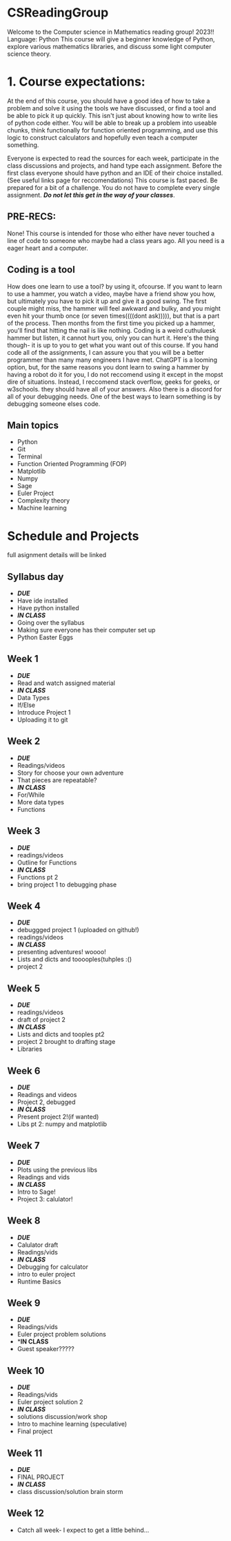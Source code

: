 # CSReadingGroup
Welcome to the Computer science in Mathematics reading group! 2023!!
Language: Python
This course will give a beginner knowledge of Python, explore various mathematics libraries, and discuss some light computer science theory.

# 1. Course expectations:

At the end of this course, you should have a good idea of how to take a problem and solve it using the tools we have discussed, or find a tool and be able to pick it up quickly. 
This isn't just about knowing how to write lies of python code either. You will be able to break up a problem into useable chunks, think functionally for function oriented programming, and use this logic to construct calculators and hopefully even teach a computer something.

Everyone is expected to read the sources for each week, participate in the class discussions and projects, and hand type each assignment.
Before the first class everyone should have python and an IDE of their choice installed. (See useful links page for reccomendations)
This course is fast paced. Be prepared for a bit of a challenge. You do not have to complete every single assignment. ***Do not let this get in the way of your classes***.

## PRE-RECS:
None! This course is intended for those who either have never touched a line of code to someone who maybe had a class years ago. All you need is a eager heart and a computer.

## Coding is a tool
How does one learn to use a tool? by using it, ofcourse. If you want to learn to use a hammer, you watch a video, maybe have a friend show you how, but ultimately you have to pick it up and give it a good swing. The first couple might miss, the hammer will feel awkward and bulky, and you might even hit your thumb once (or seven times((((dont ask))))), but that is a part of the process. Then months from the first time you picked up a hammer, you'll find that hitting the nail is like nothing. 
Coding is a weird cuthuluesk hammer but listen, it cannot hurt you, only you can hurt it. 
Here's the thing though- it is up to you to get what you want out of this course. If you hand code all of the assignments, I can assure you that you will be a better programmer than many many engineers I have met. ChatGPT is a looming option, but, for the same reasons you dont learn to swing a hammer by having a robot do it for you, I do not reccomend using it except in the mopst dire of situations. 
Instead, I reccomend stack overflow, geeks for geeks, or w3schools. they should have all of your answers. Also there is a discord for all of your debugging needs. One of the best ways to learn something is by debugging someone elses code.


## Main topics

* Python
* Git
* Terminal
* Function Oriented Programming (FOP)
* Matplotlib
* Numpy
* Sage
* Euler Project
* Complexity theory
* Machine learning


# Schedule and Projects
full asignment details will be linked

## Syllabus day
* ***DUE***
* Have ide installed
* Have python installed
* ***IN CLASS***
* Going over the syllabus
* Making sure everyone has their computer set up
* Python Easter Eggs

## Week 1
* ***DUE***
* Read and watch assigned material
* ***IN CLASS***
* Data Types
* If/Else
* Introduce Project 1
* Uploading it to git

## Week 2
* ***DUE***
* Readings/videos
* Story for choose your own adventure
* That pieces are repeatable?
* ***IN CLASS***
* For/While
* More data types
* Functions

## Week 3
* ***DUE***
* readings/videos
* Outline for Functions
* ***IN CLASS***
* Functions pt 2
* bring project 1 to debugging phase

## Week 4
* ***DUE***
* debuggged project 1 (uploaded on github!)
* readings/videos
* ***IN CLASS***
* presenting adventures! woooo!
* Lists and dicts and tooooples(tuhples :()
* project 2

## Week 5
* ***DUE***
* readings/videos
* draft of project 2
* ***IN CLASS***
* Lists and dicts and tooples pt2
* project 2 brought to drafting stage
* Libraries

## Week 6
* ***DUE***
* Readings and videos
* Project 2, debugged
* ***IN CLASS***
* Present project 2!(if wanted)
* Libs pt 2: numpy and matplotlib

## Week 7
* ***DUE***
* Plots using the previous libs
* Readings and vids
* ***IN CLASS***
* Intro to Sage!
* Project 3: calulator!

## Week 8
* ***DUE***
*  Calulator draft
*  Readings/vids
*  ***IN CLASS***
*  Debugging for calculator
*  intro to euler project
*  Runtime Basics

## Week 9
* ***DUE***
* Readings/vids
* Euler project problem solutions
* ***IN CLASS**
* Guest speaker?????


## Week 10
* ***DUE***
* Readings/vids
* Euler project solution 2
* ***IN CLASS***
* solutions discussion/work shop
* Intro to machine learning (speculative)
* Final project

## Week 11
* ***DUE***
* FINAL PROJECT
* ***IN CLASS***
* class discussion/solution brain storm

## Week 12
* Catch all week- I expect to get a little behind...

